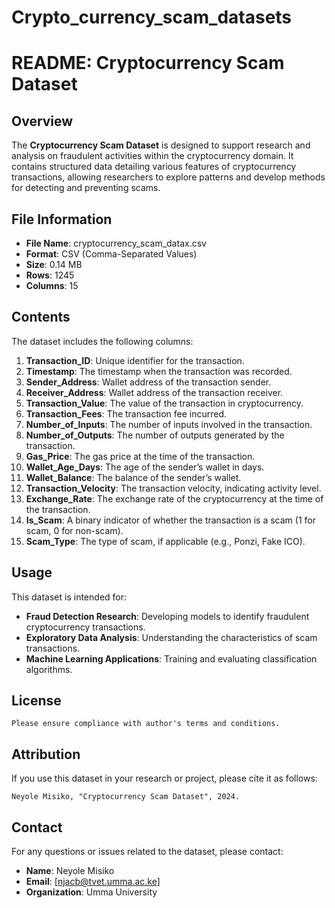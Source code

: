 # Crypto_currency_scam_datasets

# README: Cryptocurrency Scam Dataset

## Overview
The **Cryptocurrency Scam Dataset** is designed to support research and analysis on fraudulent activities within the cryptocurrency domain. It contains structured data detailing various features of cryptocurrency transactions, allowing researchers to explore patterns and develop methods for detecting and preventing scams.

## File Information
- **File Name**: cryptocurrency_scam_datax.csv
- **Format**: CSV (Comma-Separated Values)
- **Size**: 0.14 MB
- **Rows**: 1245
- **Columns**: 15

## Contents
The dataset includes the following columns:

1. **Transaction_ID**: Unique identifier for the transaction.
2. **Timestamp**: The timestamp when the transaction was recorded.
3. **Sender_Address**: Wallet address of the transaction sender.
4. **Receiver_Address**: Wallet address of the transaction receiver.
5. **Transaction_Value**: The value of the transaction in cryptocurrency.
6. **Transaction_Fees**: The transaction fee incurred.
7. **Number_of_Inputs**: The number of inputs involved in the transaction.
8. **Number_of_Outputs**: The number of outputs generated by the transaction.
9. **Gas_Price**: The gas price at the time of the transaction.
10. **Wallet_Age_Days**: The age of the sender’s wallet in days.
11. **Wallet_Balance**: The balance of the sender’s wallet.
12. **Transaction_Velocity**: The transaction velocity, indicating activity level.
13. **Exchange_Rate**: The exchange rate of the cryptocurrency at the time of the transaction.
14. **Is_Scam**: A binary indicator of whether the transaction is a scam (1 for scam, 0 for non-scam).
15. **Scam_Type**: The type of scam, if applicable (e.g., Ponzi, Fake ICO).

## Usage
This dataset is intended for:

- **Fraud Detection Research**: Developing models to identify fraudulent cryptocurrency transactions.
- **Exploratory Data Analysis**: Understanding the characteristics of scam transactions.
- **Machine Learning Applications**: Training and evaluating classification algorithms.

## License
```
Please ensure compliance with author's terms and conditions.
```

## Attribution
If you use this dataset in your research or project, please cite it as follows:

```
Neyole Misiko, "Cryptocurrency Scam Dataset", 2024.
```

## Contact
For any questions or issues related to the dataset, please contact:

- **Name**: Neyole Misiko
- **Email**: [njacb@tvet.umma.ac.ke]
- **Organization**: Umma University
